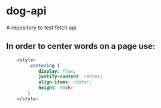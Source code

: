 # dog-api
A repository to test fetch api 

## In order to center words on a page use: 
```css
    <style>
        .centering {
            display: flex;
            justify-content: center;
            align-items: center;
            height: 90vh;
        }
    </style>
```
